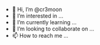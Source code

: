 - 👋 Hi, I’m @cr3moon
- 👀 I’m interested in ...
- 🌱 I’m currently learning ...
- 💞️ I’m looking to collaborate on ...
- 📫 How to reach me ...

<!---
cr3moon/cr3moon is a ✨ special ✨ repository because its `README.md` (this file) appears on your GitHub profile.
You can click the Preview link to take a look at your changes.
--->
